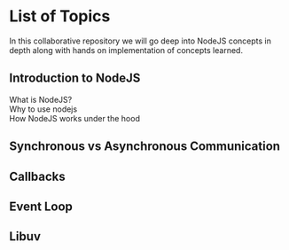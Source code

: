 # List of Topics

In this collaborative repository we will go deep into NodeJS concepts in depth along with hands on implementation of concepts learned. 

## Introduction to NodeJS

What is NodeJS?  
Why to use nodejs  
How NodeJS works under the hood  

## Synchronous vs Asynchronous Communication

## Callbacks

## Event Loop

## Libuv
